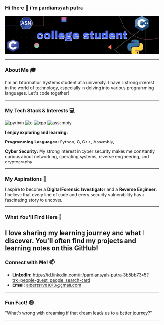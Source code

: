 ### Hi there 👋 i'm pardiansyah putra

![pardiansyahputra](/Banner-LinkedIn.jpg)

---

### About Me 🎓

I'm an Information Systems student at a university. I have a strong interest in the world of technology, especially in delving into various programming languages. Let's code together!

---

### My Tech Stack & Interests 💻
![python](https://img.shields.io/badge/Python-3776AB?style=for-the-badge&logo=python&logoColor=white) ![c](https://img.shields.io/badge/C-A8B9CC?style=for-the-badge&logo=c&logoColor=black) ![cpp](https://img.shields.io/badge/C++-00599C?style=for-the-badge&logo=c%252B%252B&logoColor=white) ![assembly](https://img.shields.io/badge/Assembly-6E4C13?style=for-the-badge) 

**I enjoy exploring and learning:**

**Programming Languages:** Python, C, C++, Assembly, 

**Cyber Security:** My strong interest in cyber security makes me constantly curious about networking, operating systems, reverse engineering, and cryptography.

---

### My Aspirations 🎯

I aspire to become a **Digital Forensic Investigator** and a **Reverse Engineer**. I believe that every line of code and every security vulnerability has a fascinating story to uncover.

---

### What You'll Find Here 🚀

I love sharing my learning journey and what I discover. You'll often find my projects and learning notes on this GitHub!
---

### Connect with Me! 📫

* **LinkedIn:** https://id.linkedin.com/in/pardiansyah-putra-3b5bb7345?trk=people-guest_people_search-card
* **Email:** albertstive1010@gmail.com

---

### Fun Fact! 😄

"What's wrong with dreaming if that dream leads us to a better journey?"



---
